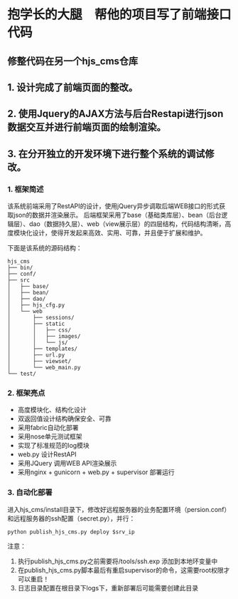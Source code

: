 # 抱学长的大腿　帮他的项目写了前端接口代码
## 修整代码在另一个hjs_cms仓库

## 1. 设计完成了前端页面的整改。
## 2. 使用Jquery的AJAX方法与后台Restapi进行json数据交互并进行前端页面的绘制渲染。
## 3. 在分开独立的开发环境下进行整个系统的调试修改。


### 1. 框架简述

该系统前端采用了RestAPI的设计，使用jQuery异步调取后端WEB接口的形式获取json的数据并渲染展示。
后端框架采用了base（基础类库层）、bean（后台逻辑层）、dao（数据持久层）、web（view展示层）的四层结构，代码结构清晰，高度模块化设计，使得开发起来高效、实用、可靠，并且便于扩展和维护。


下面是该系统的源码结构：
```
hjs_cms
├── bin/
├── conf/
├── src
│   ├── base/
│   ├── bean/
│   ├── dao/
│   ├── hjs_cfg.py
│   └── web
│       ├── sessions/
│       ├── static
│       │   ├── css/
│       │   ├── images/
│       │   └── js/
│       ├── templates/
│       ├── url.py
│       ├── viewset/
│       └── web_main.py
└── test/
```
### 2. 框架亮点

* 高度模块化、结构化设计
* 双返回值设计结构确保安全、可靠
* 采用fabric自动化部署
* 采用nose单元测试框架
* 实现了标准规范的log模块
* web.py 设计RestAPI
* 采用JQuery 调用WEB API渲染展示
* 采用nginx + gunicorn + web.py + supervisor 部署运行

### 3. 自动化部署

进入hjs_cms/install目录下，修改好远程服务器的业务配置环境（persion.conf）和远程服务器的ssh配置（secret.py），并行：
```
python publish_hjs_cms.py deploy $srv_ip
```

注意：  
1. 执行publish_hjs_cms.py之前需要将/tools/ssh.exp 添加到本地环变量中  
2. 在publish_hjs_cms.py脚本最后有重启supervisor的命令，这需要root权限才可以重启！  
3. 日志目录配置在根目录下logs下，重新部署后可能需要创建此目录  

